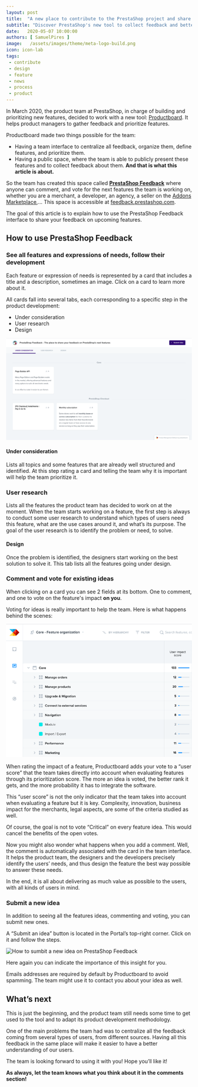 ```yaml
---
layout: post
title:  "A new place to contribute to the PrestaShop project and share your feedback on the next features"
subtitle: "Discover PrestaShop's new tool to collect feedback and better prioritize what to build next!"
date:   2020-05-07 10:00:00
authors: [ SamuelPires ]
image:   /assets/images/theme/meta-logo-build.png
icon: icon-lab
tags:
 - contribute
 - design
 - feature
 - news
 - process
 - product
---
```


In March 2020, the product team at PrestaShop, in charge of building and prioritizing new features, decided to work with a new tool: [Productboard](https://www.productboard.com). It helps product managers to gather feedback and prioritize features.

Productboard made two things possible for the team:
- Having a team interface to centralize all feedback, organize them, define features, and prioritize them.
- Having a public space, where the team is able to publicly present these features and to collect feedback about them. **And that is what this article is about.**

So the team has created this space called [**PrestaShop Feedback**](https://feedback.prestashop.com) where anyone can comment, and vote for the next features the team is working on, whether you are a merchant, a developer, an agency, a seller on the [Addons Marketplace](http://addons.prestashop.com/),...
This space is accessible at [feedback.prestashop.com](https://feedback.prestashop.com).

The goal of this article is to explain how to use the PrestaShop Feedback interface to share your feedback on upcoming features.


## How to use PrestaShop Feedback

### See all features and expressions of needs, follow their development

Each feature or expression of needs is represented by a card that includes a title and a description, sometimes an image.
Click on a card to learn more about it.

All cards fall into several tabs, each corresponding to a specific step in the product development:
- Under consideration
- User research
- Design

![PrestaShop Feedback home](/assets/images/2020/05/productboard-home.png)

#### Under consideration
Lists all topics and some features that are already well structured and identified. At this step rating a card and telling the team why it is important will help the team prioritize it.

### User research
Lists all the features the product team has decided to work on at the moment. When the team starts working on a feature, the first step is always to conduct some user research to understand which types of users need this feature, what are the use cases around it, and what’s its purpose.
The goal of the user research is to identify the problem or need, to solve.

#### Design
Once the problem is identified, the designers start working on the best solution to solve it.
This tab lists all the features going under design.


### Comment and vote for existing ideas
When clicking on a card you can see 2 fields at its bottom. One to comment, and one to vote on the feature's impact **on you**.

Voting for ideas is really important to help the team.
Here is what happens behind the scenes:

![PrestaShop Productboard user score](/assets/images/2020/05/productboard-user-score.png)

When rating the impact of a feature, Productboard adds your vote to a “user score” that the team takes directly into account when evaluating features through its prioritization score.
The more an idea is voted, the better rank it gets, and the more probability it has to integrate the software.

This “user score” is not the only indicator that the team takes into account when evaluating a feature but it is key. Complexity, innovation, business impact for the merchants, legal aspects, are some of the criteria studied as well.

<div class="alert alert-note" role="alert">
Of course, the goal is not to vote “Critical” on every feature idea. This would cancel the benefits of the open votes.</div>

Now you might also wonder what happens when you add a comment.
Well, the comment is automatically associated with the card in the team interface.
It helps the product team, the designers and the developers precisely identify the users’ needs, and thus design the feature the best way possible to answer these needs.

In the end, it is all about delivering as much value as possible to the users, with all kinds of users in mind.

### Submit a new idea
In addition to seeing all the features ideas, commenting and voting, you can submit new ones.

A “Submit an idea” button is located in the Portal’s top-right corner. Click on it and follow the steps.

![How to sumbit a new idea on PrestaShop Feedback](/assets/images/2020/05/productboard-new-idea.gif)

Here again you can indicate the importance of this insight for you.

Emails addresses are required by default by Productboard to avoid spamming.
The team might use it to contact you about your idea as well.


## What’s next
This is just the beginning, and the product team still needs some time to get used to the tool and to adapt its product development methodology.

One of the main problems the team had was to centralize all the feedback coming from several types of users, from different sources.
Having all this feedback in the same place will make it easier to have a better understanding of our users.

The team is looking forward to using it with you! Hope you’ll like it!


**As always, let the team knows what you think about it in the comments section!**
